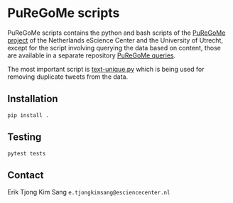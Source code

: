# PuReGoMe scripts

PuReGoMe scripts contains the python and bash scripts of the 
[PuReGoMe project](https://research-software-directory.org/projects/puregome)
of the Netherlands eScience Center and the University of Utrecht,
except for the script involving querying the data based on content, 
those are available in a separate repository 
[PuReGoMe queries](https://github.com/puregome/queries).

The most important script is 
[text-unique.py](https://github.com/puregome/scripts/blob/master/text-unique.py)
which is being used for removing duplicate tweets from the data.

## Installation

`pip install .`

## Testing

`pytest tests`

## Contact

Erik Tjong Kim Sang `e.tjongkimsang@esciencecenter.nl`
